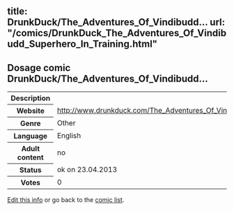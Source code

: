title: DrunkDuck/The_Adventures_Of_Vindibudd...
url: "/comics/DrunkDuck_The_Adventures_Of_Vindibudd_Superhero_In_Training.html"
---
Dosage comic DrunkDuck/The_Adventures_Of_Vindibudd...
-----------------------------------------

<p id="msg"></p>
<script type="text/javascript">
if (window.location.search === '?edit_info_mail=sent_ok') {
  var elem = document.getElementById("msg");
  elem.innerHTML = 'Edited information sucessfully sent.';
  elem.className = 'ok';
}
</script>
<table class="comicinfo">
<tr>
<th>Description</th><td></td>
</tr>
<tr>
<th>Website</th><td><a href="http://www.drunkduck.com/The_Adventures_Of_Vindibudd_Superhero_In_Training/">http://www.drunkduck.com/The_Adventures_Of_Vindibudd_Superhero_In_Training/</a></td>
</tr>
<tr>
<th>Genre</th><td>Other</td>
</tr>
<tr>
<th>Language</th><td>English</td>
</tr>
<tr>
<th>Adult content</th><td>no</td>
</tr>
<tr>
<th>Status</th><td>ok on 23.04.2013</td>
</tr>
<tr>
<th>Votes</th><td>0</td>
</tr>
</table>

[Edit this info](DrunkDuck_The_Adventures_Of_Vindibudd_Superhero_In_Training_edit.html) or go back to the [comic list](../comic-index.html).
